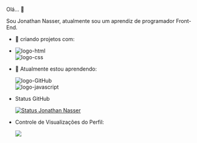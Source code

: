 Olá... 👋

Sou Jonathan Nasser, atualmente sou um aprendiz de programador Front-End.
- 🔭 criando projetos com:
- 
  <img src="https://img.shields.io/badge/HTML5-E34F26?style=for-the-badge&logo=html5&logoColor=white" alt="logo-html" /> <br>
  <img src="https://img.shields.io/badge/CSS3-1572B6?style=for-the-badge&logo=css3&logoColor=white" alt="logo-css" />
  
- 🌱 Atualmente estou aprendendo:

  <img src="https://img.shields.io/badge/GitHub-100000?style=for-the-badge&logo=github&logoColor=white" alt="logo-GitHub" /><br>
  <img src="https://img.shields.io/badge/JavaScript-F7DF1E?style=for-the-badge&logo=javascript&logoColor=black" alt="logo-javascript" />

- Status GitHub

  [![Status Jonathan Nasser](https://github-readme-stats.vercel.app/api?username=Jonathan-Nasser)](https://github.com/anuraghazra/github-readme-stats)

- Controle de Visualizações do Perfil:

  ![](https://komarev.com/ghpvc/?username=your-github-Jonathan-Nasser)

